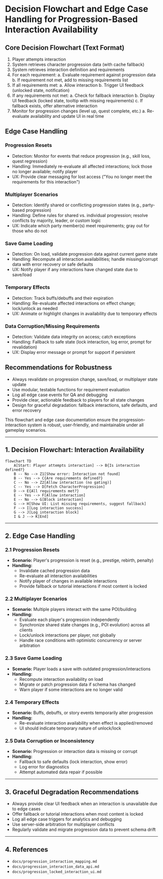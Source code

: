 # Decision Flowchart and Edge Case Handling for Progression-Based Interaction Availability

## Core Decision Flowchart (Text Format)

1. Player attempts interaction
2. System retrieves character progression data (with cache fallback)
3. System retrieves interaction definition and requirements
4. For each requirement:
   a. Evaluate requirement against progression data
   b. If requirement not met, add to missing requirements list
5. If all requirements met:
   a. Allow interaction
   b. Trigger UI feedback (unlocked state, notification)
6. If any requirements not met:
   a. Check for fallback interaction
   b. Display UI feedback (locked state, tooltip with missing requirements)
   c. If fallback exists, offer alternative interaction
7. Monitor for progression changes (level up, quest complete, etc.)
   a. Re-evaluate availability and update UI in real time

## Edge Case Handling

### Progression Resets
- Detection: Monitor for events that reduce progression (e.g., skill loss, quest regression)
- Handling: Immediately re-evaluate all affected interactions; lock those no longer available; notify player
- UX: Provide clear messaging for lost access ("You no longer meet the requirements for this interaction")

### Multiplayer Scenarios
- Detection: Identify shared or conflicting progression states (e.g., party-based progression)
- Handling: Define rules for shared vs. individual progression; resolve conflicts by majority, leader, or custom logic
- UX: Indicate which party member(s) meet requirements; gray out for those who do not

### Save Game Loading
- Detection: On load, validate progression data against current game state
- Handling: Recompute all interaction availabilities; handle missing/corrupt data with error recovery or safe defaults
- UX: Notify player if any interactions have changed state due to save/load

### Temporary Effects
- Detection: Track buffs/debuffs and their expiration
- Handling: Re-evaluate affected interactions on effect change; lock/unlock as needed
- UX: Animate or highlight changes in availability due to temporary effects

### Data Corruption/Missing Requirements
- Detection: Validate data integrity on access; catch exceptions
- Handling: Fallback to safe state (lock interaction, log error, prompt for revalidation)
- UX: Display error message or prompt for support if persistent

## Recommendations for Robustness
- Always revalidate on progression change, save/load, or multiplayer state update
- Use modular, testable functions for requirement evaluation
- Log all edge case events for QA and debugging
- Provide clear, actionable feedback to players for all state changes
- Design for graceful degradation: fallback interactions, safe defaults, and error recovery

This flowchart and edge case documentation ensure the progression-interaction system is robust, user-friendly, and maintainable under all gameplay scenarios.

---

## 1. Decision Flowchart: Interaction Availability

```mermaid
flowchart TD
    A[Start: Player attempts interaction] --> B{Is interaction defined?}
    B -- No --> Z1[Show error: Interaction not found]
    B -- Yes --> C{Are requirements defined?}
    C -- No --> Z2[Allow interaction (no gating)]
    C -- Yes --> D[Fetch CharacterProgression]
    D --> E{All requirements met?}
    E -- Yes --> F[Allow interaction]
    E -- No --> G[Block interaction]
    G --> H[Show UI: List missing requirements, suggest fallback]
    F --> I[Log interaction success]
    G --> J[Log interaction block]
    I & J --> K[End]
```

---

## 2. Edge Case Handling

### 2.1 Progression Resets
- **Scenario:** Player's progression is reset (e.g., prestige, rebirth, penalty)
- **Handling:**
  - Invalidate cached progression data
  - Re-evaluate all interaction availabilities
  - Notify player of changes in available interactions
  - Provide fallback or tutorial interactions if most content is locked

### 2.2 Multiplayer Scenarios
- **Scenario:** Multiple players interact with the same POI/building
- **Handling:**
  - Evaluate each player's progression independently
  - Synchronize shared state changes (e.g., POI evolution) across all clients
  - Lock/unlock interactions per player, not globally
  - Handle race conditions with optimistic concurrency or server arbitration

### 2.3 Save Game Loading
- **Scenario:** Player loads a save with outdated progression/interactions
- **Handling:**
  - Recompute interaction availability on load
  - Migrate or patch progression data if schema has changed
  - Warn player if some interactions are no longer valid

### 2.4 Temporary Effects
- **Scenario:** Buffs, debuffs, or story events temporarily alter progression
- **Handling:**
  - Re-evaluate interaction availability when effect is applied/removed
  - UI should indicate temporary nature of unlock/lock

### 2.5 Data Corruption or Inconsistency
- **Scenario:** Progression or interaction data is missing or corrupt
- **Handling:**
  - Fallback to safe defaults (lock interaction, show error)
  - Log error for diagnostics
  - Attempt automated data repair if possible

---

## 3. Graceful Degradation Recommendations
- Always provide clear UI feedback when an interaction is unavailable due to edge cases
- Offer fallback or tutorial interactions when most content is locked
- Log all edge case triggers for analytics and debugging
- Use server-side arbitration for multiplayer conflicts
- Regularly validate and migrate progression data to prevent schema drift

---

## 4. References
- `docs/progression_interaction_mapping.md`
- `docs/progression_interaction_data_api.md`
- `docs/progression_locked_interaction_ui.md` 